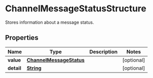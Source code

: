 

# ChannelMessageStatusStructure

Stores information about a message status.

## Properties

| Name | Type | Description | Notes |
|------------ | ------------- | ------------- | -------------|
|**value** | [**ChannelMessageStatus**](ChannelMessageStatus.md) |  |  [optional] |
|**detail** | [**String**](String.md) |  |  [optional] |



